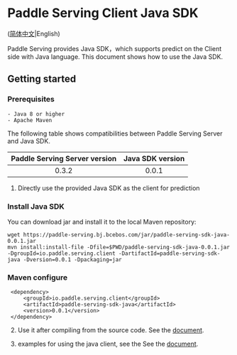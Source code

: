 # Paddle Serving Client Java SDK

([简体中文](JAVA_SDK_CN.md)|English)

Paddle Serving provides Java SDK，which supports predict on the Client side with Java language. This document shows how to use the Java SDK.

## Getting started


### Prerequisites

```
- Java 8 or higher
- Apache Maven
```

The following table shows compatibilities between Paddle Serving Server and Java SDK.

| Paddle Serving Server version | Java SDK version |
| :---------------------------: | :--------------: |
|             0.3.2             |      0.0.1       |

1.    Directly use the provided Java SDK as the client for prediction
### Install Java SDK

You can download jar and install it to the local Maven repository:

```shell
wget https://paddle-serving.bj.bcebos.com/jar/paddle-serving-sdk-java-0.0.1.jar
mvn install:install-file -Dfile=$PWD/paddle-serving-sdk-java-0.0.1.jar -DgroupId=io.paddle.serving.client -DartifactId=paddle-serving-sdk-java -Dversion=0.0.1 -Dpackaging=jar
```

### Maven configure

```text
 <dependency>
     <groupId>io.paddle.serving.client</groupId>
     <artifactId>paddle-serving-sdk-java</artifactId>
     <version>0.0.1</version>
 </dependency>
```

2.    Use it after compiling from the source code. See the [document](../java/README.md).


3.    examples for using the java client, see the See the [document](../java/README.md).

